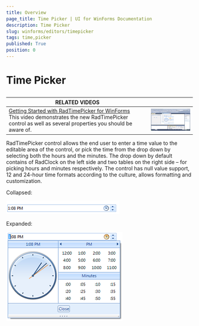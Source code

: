 ```yaml
---
title: Overview
page_title: Time Picker | UI for WinForms Documentation
description: Time Picker
slug: winforms/editors/timepicker
tags: time,picker
published: True
position: 0
---
```


# Time Picker
 
## 


| RELATED VIDEOS |  |
| ------ | ------ |
|[Getting Started with RadTimePicker for WinForms](http://tv.telerik.com/watch/winforms/getting-started-with-radtimepicker-for-winforms)<br>This video demonstrates the new RadTimePicker control as well as several properties you should be aware of.|![editors-timepicker-overview 003](images/editors-timepicker-overview003.png)|

RadTimePicker control allows the end user to enter a time value to the editable area of the control, or pick the time from the drop down by selecting both the hours and the minutes. The drop down by default contains of RadClock on the left side and two tables on the right side – for picking hours and minutes respectively. The control has null value support, 12 and 24-hour time formats according to the culture, allows formatting and customization. 

Collapsed:

![editors-timepicker-overview 001](images/editors-timepicker-overview001.png)

Expanded:

![editors-timepicker-overview 002](images/editors-timepicker-overview002.png)
